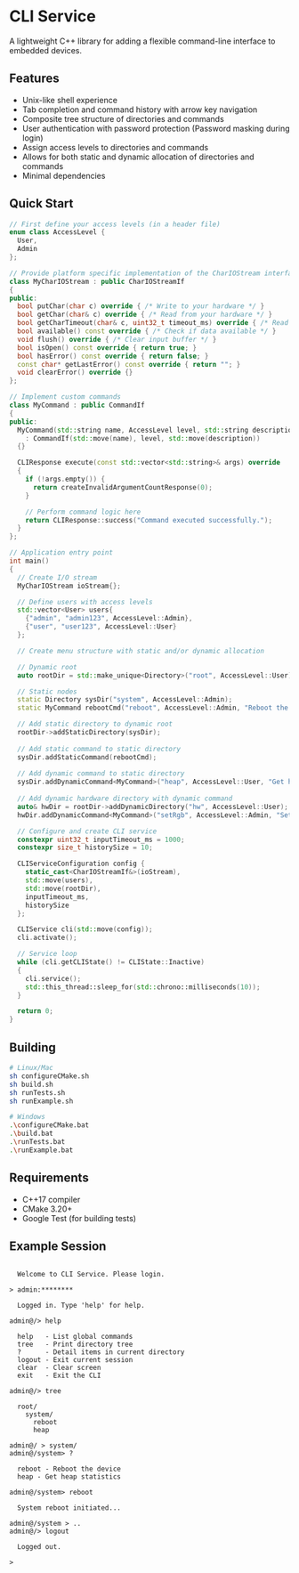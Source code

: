 # CLI Service

A lightweight C++ library for adding a flexible command-line interface to embedded devices.

## Features
- Unix-like shell experience
- Tab completion and command history with arrow key navigation
- Composite tree structure of directories and commands
- User authentication with password protection (Password masking during login)
- Assign access levels to directories and commands
- Allows for both static and dynamic allocation of directories and commands
- Minimal dependencies

## Quick Start
```cpp
// First define your access levels (in a header file)
enum class AccessLevel {
  User,
  Admin
};

// Provide platform specific implementation of the CharIOStream interface
class MyCharIOStream : public CharIOStreamIf
{
public:
  bool putChar(char c) override { /* Write to your hardware */ }
  bool getChar(char& c) override { /* Read from your hardware */ }
  bool getCharTimeout(char& c, uint32_t timeout_ms) override { /* Read with timeout */ }
  bool available() const override { /* Check if data available */ }
  void flush() override { /* Clear input buffer */ }
  bool isOpen() const override { return true; }
  bool hasError() const override { return false; }
  const char* getLastError() const override { return ""; }
  void clearError() override {}
};

// Implement custom commands
class MyCommand : public CommandIf
{
public:
  MyCommand(std::string name, AccessLevel level, std::string description = "")
    : CommandIf(std::move(name), level, std::move(description))
  {}

  CLIResponse execute(const std::vector<std::string>& args) override
  {
    if (!args.empty()) {
      return createInvalidArgumentCountResponse(0);
    }

    // Perform command logic here
    return CLIResponse::success("Command executed successfully.");
  }
};

// Application entry point
int main()
{
  // Create I/O stream
  MyCharIOStream ioStream{};

  // Define users with access levels
  std::vector<User> users{
    {"admin", "admin123", AccessLevel::Admin},
    {"user", "user123", AccessLevel::User}
  };

  // Create menu structure with static and/or dynamic allocation

  // Dynamic root
  auto rootDir = std::make_unique<Directory>("root", AccessLevel::User);

  // Static nodes
  static Directory sysDir("system", AccessLevel::Admin);
  static MyCommand rebootCmd("reboot", AccessLevel::Admin, "Reboot the device");

  // Add static directory to dynamic root
  rootDir->addStaticDirectory(sysDir);
    
  // Add static command to static directory
  sysDir.addStaticCommand(rebootCmd);
    
  // Add dynamic command to static directory
  sysDir.addDynamicCommand<MyCommand>("heap", AccessLevel::User, "Get heap statistics");
    
  // Add dynamic hardware directory with dynamic command
  auto& hwDir = rootDir->addDynamicDirectory("hw", AccessLevel::User);
  hwDir.addDynamicCommand<MyCommand>("setRgb", AccessLevel::Admin, "Set RGB LED color");

  // Configure and create CLI service
  constexpr uint32_t inputTimeout_ms = 1000;
  constexpr size_t historySize = 10;

  CLIServiceConfiguration config {
    static_cast<CharIOStreamIf&>(ioStream),
    std::move(users),
    std::move(rootDir),
    inputTimeout_ms,
    historySize
  };

  CLIService cli(std::move(config));
  cli.activate();

  // Service loop
  while (cli.getCLIState() != CLIState::Inactive)
  {
    cli.service();
    std::this_thread::sleep_for(std::chrono::milliseconds(10));
  }

  return 0;
}
```

## Building
```bash
# Linux/Mac
sh configureCMake.sh
sh build.sh
sh runTests.sh
sh runExample.sh

# Windows
.\configureCMake.bat
.\build.bat
.\runTests.bat
.\runExample.bat
```

## Requirements
- C++17 compiler
- CMake 3.20+
- Google Test (for building tests)

## Example Session
```

  Welcome to CLI Service. Please login.

> admin:********

  Logged in. Type 'help' for help.

admin@/> help

  help   - List global commands
  tree   - Print directory tree
  ?      - Detail items in current directory
  logout - Exit current session
  clear  - Clear screen
  exit   - Exit the CLI

admin@/> tree

  root/
    system/
      reboot
      heap

admin@/ > system/
admin@/system> ?

  reboot - Reboot the device
  heap - Get heap statistics

admin@/system> reboot

  System reboot initiated...

admin@/system > ..
admin@/> logout

  Logged out.

> 
```
